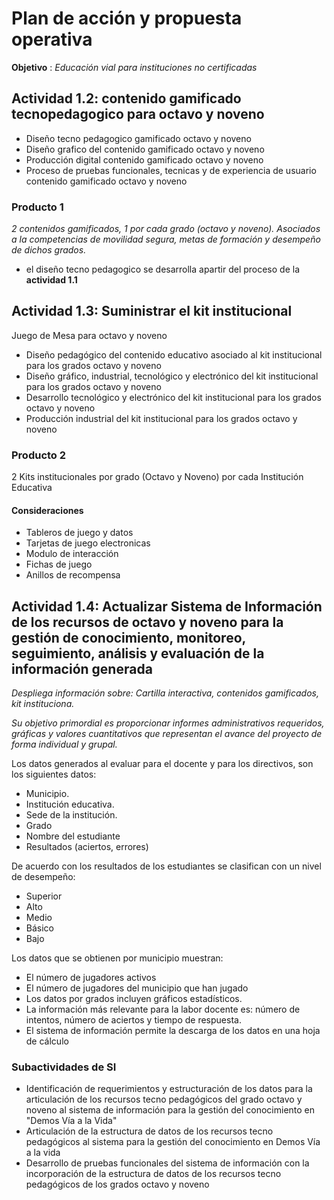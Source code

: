 
# Plan de acción y propuesta operativa

**Objetivo**
: *Educación vial para instituciones no certificadas*

## **Actividad 1.2: contenido gamificado tecnopedagogico para octavo y noveno**
- Diseño tecno pedagogico gamificado octavo y noveno
- Diseño grafico del contenido gamificado octavo y noveno
- Producción digital contenido gamificado octavo y noveno
- Proceso de pruebas funcionales, tecnicas y de experiencia de usuario contenido gamificado octavo y noveno


### **Producto 1**
*2 contenidos gamificados, 1 por cada grado (octavo y noveno). Asociados a la competencias de movilidad segura, metas de formación y desempeño de dichos grados.*

- el diseño tecno pedagogico se desarrolla apartir del proceso de la **actividad 1.1**


## **Actividad 1.3: Suministrar el kit institucional**
Juego de Mesa para octavo y noveno
- Diseño pedagógico del contenido educativo asociado al kit institucional para los grados octavo y noveno
- Diseño gráfico, industrial, tecnológico y electrónico del kit institucional para los grados octavo y noveno
- Desarrollo tecnológico y electrónico del kit institucional para los grados octavo y noveno
- Producción industrial del kit institucional para los grados octavo y noveno

### **Producto 2**
2 Kits institucionales por grado (Octavo y Noveno) por cada Institución Educativa
#### **Consideraciones**
- Tableros de juego y datos
- Tarjetas de juego electronicas
- Modulo de interacción
- Fichas de juego
- Anillos de recompensa

## **Actividad 1.4: Actualizar Sistema de Información de los recursos de octavo y noveno para la gestión de conocimiento, monitoreo, seguimiento, análisis y evaluación de la información generada**
_Despliega información sobre: Cartilla interactiva, contenidos gamificados, kit instituciona._

_Su objetivo primordial es proporcionar informes administrativos requeridos, gráficas y valores cuantitativos que representan el avance del proyecto de forma individual y grupal._

Los datos generados al evaluar para el docente y para los directivos, son los
siguientes datos:
- Municipio.
- Institución educativa.
- Sede de la institución.
- Grado
- Nombre del estudiante
- Resultados (aciertos, errores)

De acuerdo con los resultados de los estudiantes se clasifican con un nivel
de desempeño:
- Superior
- Alto
- Medio
- Básico
- Bajo

Los datos que se obtienen por municipio muestran:
- El número de jugadores activos
- El número de jugadores del municipio que han jugado
- Los datos por grados incluyen gráficos estadísticos.
- La información más relevante para la labor docente es: número de intentos, número de aciertos y tiempo de respuesta.
- El sistema de información permite la descarga de los datos en una hoja de cálculo

### Subactividades de SI
- Identificación de requerimientos y estructuración de los datos para la articulación de los recursos tecno pedagógicos del grado octavo y noveno al sistema de información para la gestión del conocimiento en "Demos Vía a la Vida"
- Articulación de la estructura de datos de los recursos tecno pedagógicos al sistema para la gestión del conocimiento en Demos Vía a la vida
- Desarrollo de pruebas funcionales del sistema de información con la incorporación de la estructura de datos de los recursos tecno pedagógicos de los grados octavo y noveno
